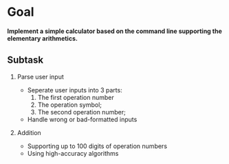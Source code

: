 # Goal
**Implement a simple calculator based on the command line supporting the elementary arithmetics.**

## **Subtask**
1. Parse user input
    - Seperate user inputs into 3 parts:   
        1. The first operation number
        2. The operation symbol;
        3. The second operation number;
    - Handle wrong or bad-formatted inputs

2. Addition
    - Supporting up to 100 digits of operation numbers
    - Using high-accuracy algorithms

 
